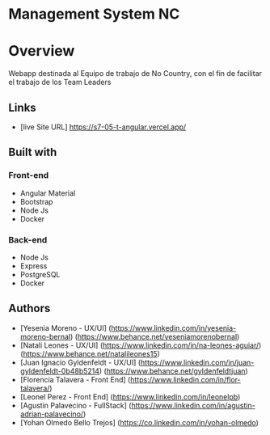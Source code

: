 # Management System NC

# Overview

Webapp destinada al Equipo de trabajo de No Country, con el fin de facilitar el trabajo de los Team Leaders

## Links

- [live Site URL] https://s7-05-t-angular.vercel.app/ 

## Built with

### Front-end
- Angular Material 
- Bootstrap 
- Node Js 
- Docker

### Back-end
- Node Js
- Express
- PostgreSQL
- Docker

## Authors
- [Yesenia Moreno - UX/UI] (https://www.linkedin.com/in/yesenia-moreno-bernal) (https://www.behance.net/yeseniamorenobernal)
- [Natali Leones - UX/UI] (https://www.linkedin.com/in/na-leones-aguiar/) (https://www.behance.net/natalileones15)
- [Juan Ignacio Gyldenfeldt - UX/UI] (https://www.linkedin.com/in/juan-gyldenfeldt-0b48b5214) (https://www.behance.net/gyldenfeldtjuan)
- [Florencia Talavera - Front End] (https://www.linkedin.com/in/flor-talavera/)
- [Leonel Perez - Front End] (https://www.linkedin.com/in/leonelpb)
- [Agustin Palavecino - FullStack] (https://www.linkedin.com/in/agustin-adrian-palavecino/)
- [Yohan Olmedo Bello Trejos] (https://co.linkedin.com/in/yohan-olmedo)
